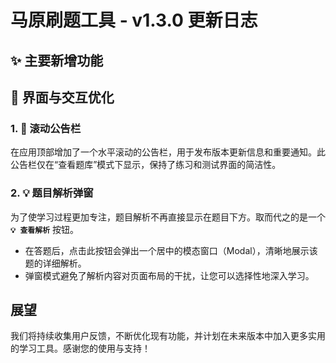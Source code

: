 # 马原刷题工具 - v1.3.0 更新日志

## ✨ 主要新增功能
## 🎨 界面与交互优化

### 1. 📢 滚动公告栏

在应用顶部增加了一个水平滚动的公告栏，用于发布版本更新信息和重要通知。此公告栏仅在“查看题库”模式下显示，保持了练习和测试界面的简洁性。

### 2. 💡 题目解析弹窗

为了使学习过程更加专注，题目解析不再直接显示在题目下方。取而代之的是一个 **`💡 查看解析`** 按钮。
- 在答题后，点击此按钮会弹出一个居中的模态窗口（Modal），清晰地展示该题的详细解析。
- 弹窗模式避免了解析内容对页面布局的干扰，让您可以选择性地深入学习。

## 展望

我们将持续收集用户反馈，不断优化现有功能，并计划在未来版本中加入更多实用的学习工具。感谢您的使用与支持！